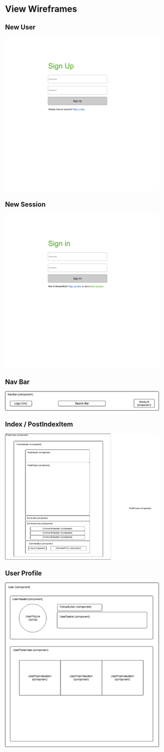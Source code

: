 # View Wireframes

## New User
![new-user]

## New Session
![new-session]

## Nav Bar
![nav-bar]

## Index / PostIndexItem
![posts]

## User Profile
![user]

[new-user]: ./wireframes/new_user.png
[new-session]: ./wireframes/new_session.png
[nav-bar]: ./wireframes/nav_bar.png
[posts]: ./wireframes/posts.png
[user]: ./wireframes/user.png
